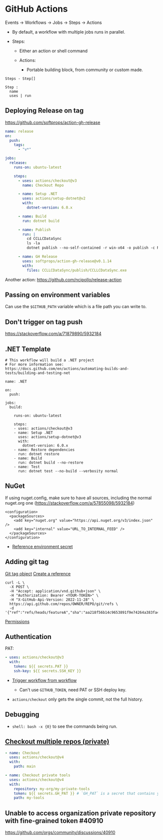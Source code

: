 # GitHub Actions

Events -> Workflows -> Jobs -> Steps -> Actions

- By default, a workflow with multiple jobs runs in parallel.

- Steps:
  - Either an action or shell command

  - Actions:
    - Portable building block, from community or custom made.


```
Steps - Step[]

Step :
  name
  uses | run
```

## Deploying Release on tag

<https://github.com/softprops/action-gh-release>

```yaml
name: release
on:
  push:
    tags:
      - "v*"

jobs:
  release:
    runs-on: ubuntu-latest

    steps:
      - uses: actions/checkout@v3
        name: Checkout Repo

      - name: Setup .NET
        uses: actions/setup-dotnet@v2
        with:
          dotnet-version: 6.0.x

      - name: Build
        run: dotnet build

      - name: Publish
        run: |
          cd CCLLCDataSync
          ls -la
          dotnet publish --no-self-contained -r win-x64 -o publish -c Release -p:DebugType=None -p:PublishSingleFile=true

      - name: GH Release
        uses: softprops/action-gh-release@v0.1.14
        with:
          files: CCLLCDataSync/publish/CCLLCDataSync.exe
```

Another action: <https://github.com/ncipollo/release-action>

## Passing on environment variables

Can use the `$GITHUB_PATH` variable which is a file path you can write to.

## Don't trigger on tag push

<https://stackoverflow.com/a/71879890/5932184>

## .NET Template

```
# This workflow will build a .NET project
# For more information see: https://docs.github.com/en/actions/automating-builds-and-tests/building-and-testing-net

name: .NET

on:
  push:

jobs:
  build:

    runs-on: ubuntu-latest

    steps:
    - uses: actions/checkout@v3
    - name: Setup .NET
      uses: actions/setup-dotnet@v3
      with:
        dotnet-version: 6.0.x
    - name: Restore dependencies
      run: dotnet restore
    - name: Build
      run: dotnet build --no-restore
    - name: Test
      run: dotnet test --no-build --verbosity normal
```

## NuGet

If using nuget.config, make sure to have all sources, including the normal nuget.org one (<https://stackoverflow.com/a/57855098/5932184>)

```
<configuration>
  <packageSources>
    <add key="nuget.org" value="https://api.nuget.org/v3/index.json" />
    <add key="internal" value="URL_TO_INTERNAL_FEED" />
  </packageSources>
</configuration>
```

- [Reference environment secret](https://stackoverflow.com/a/66526312/5932184)

## Adding git tag

[Git tag object](https://docs.github.com/en/rest/git/tags?apiVersion=2022-11-28#create-a-tag-object)
[Create a reference](https://docs.github.com/en/rest/git/refs?apiVersion=2022-11-28#create-a-reference)

```
curl -L \
  -X POST \
  -H "Accept: application/vnd.github+json" \
  -H "Authorization: Bearer <YOUR-TOKEN>" \
  -H "X-GitHub-Api-Version: 2022-11-28" \
  https://api.github.com/repos/OWNER/REPO/git/refs \
  -d '{"ref":"refs/heads/featureA","sha":"aa218f56b14c9653891f9e74264a383fa43fefbd"}'
```

[Permissions](https://docs.github.com/en/rest/overview/permissions-required-for-github-apps)

## Authentication

PAT:

```yaml
- uses: actions/checkout@v3
  with:
    token: ${{ secrets.PAT }}
    ssh-key: ${{ secrets.SSH_KEY }}
```

- [Trigger workflow from workflow](https://docs.github.com/en/actions/using-workflows/triggering-a-workflow#triggering-a-workflow-from-a-workflow)
  - Can't use `GITHUB_TOKEN`, need PAT or SSH deploy key.

- `actions/checkout` only gets the single commit, not the full history.

## Debugging

- `shell: bash -x {0}` to see the commands being run.


## [Checkout multiple repos (private)](https://github.com/actions/checkout?tab=readme-ov-file#checkout-multiple-repos-private)

```yaml
- name: Checkout
  uses: actions/checkout@v4
  with:
    path: main

- name: Checkout private tools
  uses: actions/checkout@v4
  with:
    repository: my-org/my-private-tools
    token: ${{ secrets.GH_PAT }} # `GH_PAT` is a secret that contains your PAT
    path: my-tools
```


## Unable to access organization private repository with fine-grained token #40910

<https://github.com/orgs/community/discussions/40910>
